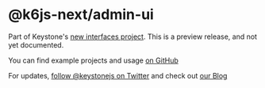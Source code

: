 # @k6js-next/admin-ui

Part of Keystone's [new interfaces project](https://www.keystonejs.com/blog/roadmap-update). This is a preview release, and not yet documented.

You can find example projects and usage [on GitHub](https://github.com/keystonejs/keystone/tree/master/examples)

For updates, [follow @keystonejs on Twitter](https://twitter.com/keystonejs) and check out [our Blog](https://www.keystonejs.com/blog)
